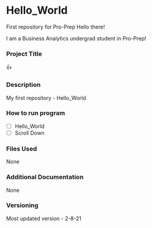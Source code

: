 # Hello_World
First repository for Pro-Prep
Hello there!

I am a Business Analytics undergrad student in Pro-Prep!

### **Project Title** 
:+1:
### **Description**
My first repository - Hello_World
### **How to run program**
- [ ] Hello_World
- [ ] Scroll Down
### **Files Used**
None
### **Additional Documentation**
None
### **Versioning**
Most updated version - 2-8-21
